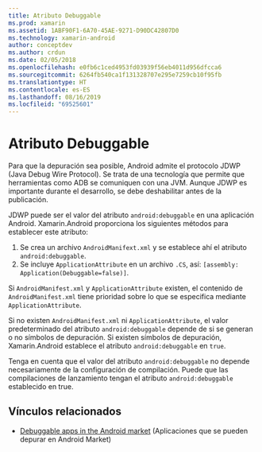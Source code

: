 ```yaml
---
title: Atributo Debuggable
ms.prod: xamarin
ms.assetid: 1ABF90F1-6A70-45AE-9271-D90DC42807D0
ms.technology: xamarin-android
author: conceptdev
ms.author: crdun
ms.date: 02/05/2018
ms.openlocfilehash: e0fb6c1ced4953fd03939f56eb4011d956dfcca6
ms.sourcegitcommit: 6264fb540ca1f131328707e295e7259cb10f95fb
ms.translationtype: HT
ms.contentlocale: es-ES
ms.lasthandoff: 08/16/2019
ms.locfileid: "69525601"
---
```

# <a name="debuggable-attribute"></a>Atributo Debuggable



Para que la depuración sea posible, Android admite el protocolo JDWP (Java Debug Wire Protocol). Se trata de una tecnología que permite que herramientas como ADB se comuniquen con una JVM. Aunque JDWP es importante durante el desarrollo, se debe deshabilitar antes de la publicación.

JDWP puede ser el valor del atributo `android:debuggable` en una aplicación Android. Xamarin.Android proporciona los siguientes métodos para establecer este atributo:

1. Se crea un archivo `AndroidManifext.xml` y se establece ahí el atributo `android:debuggable`.
2. Se incluye `ApplicationAttribute` en un archivo `.CS`, así: `[assembly: Application(Debuggable=false)]`.


Si `AndroidManifest.xml` y `ApplicationAttribute` existen, el contenido de `AndroidManifest.xml` tiene prioridad sobre lo que se especifica mediante `ApplicationAttribute`.

Si no existen `AndroidManifest.xml` ni `ApplicationAttribute`, el valor predeterminado del atributo `android:debuggable` depende de si se generan o no símbolos de depuración. Si existen símbolos de depuración, Xamarin.Android establece el atributo `android:debuggable` en `true`.

Tenga en cuenta que el valor del atributo `android:debuggable` no depende necesariamente de la configuración de compilación. Puede que las compilaciones de lanzamiento tengan el atributo `android:debuggable` establecido en true.


## <a name="related-links"></a>Vínculos relacionados

- [Debuggable apps in the Android market](http://labs.mwrinfosecurity.com/blog/2011/07/07/debuggable-apps-in-android-market/) (Aplicaciones que se pueden depurar en Android Market)
